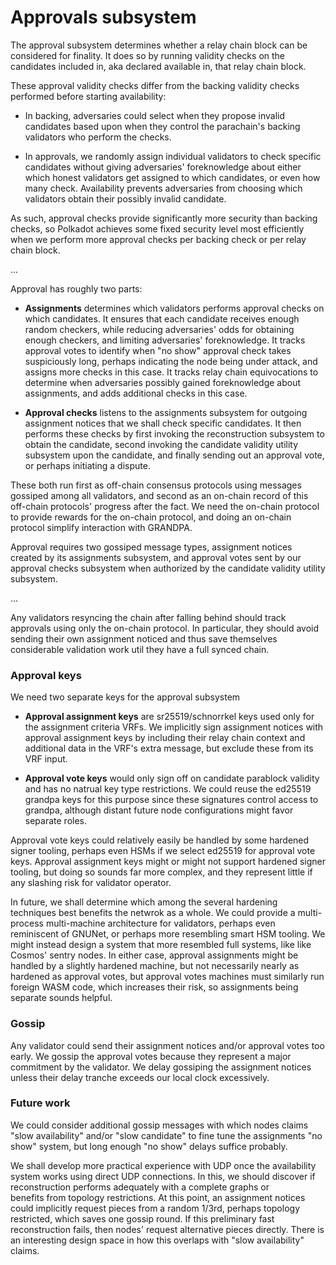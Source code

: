 # Approvals subsystem

The approval subsystem determines whether a relay chain block can be considered for finality.  It does so by running validity checks on the candidates included in, aka declared available in, that relay chain block.  

These approval validity checks differ from the backing validity checks performed before starting availability:

- In backing, adversaries could select when they propose invalid candidates based upon when they control the parachain's backing validators who perform the checks.

- In approvals, we randomly assign individual validators to check specific candidates without giving adversaries' foreknowledge about either which honest validators get assigned to which candidates, or even how many check.  Availability prevents adversaries from choosing which validators obtain their possibly invalid candidate.

As such, approval checks provide significantly more security than backing checks, so Polkadot achieves some fixed security level most efficiently when we perform more approval checks per backing check or per relay chain block.  

...

Approval has roughly two parts:

- **Assignments** determines which validators performs approval checks on which candidates.  It ensures that each candidate receives enough random checkers, while reducing adversaries' odds for obtaining enough checkers, and limiting adversaries' foreknowledge.  It tracks approval votes to identify when "no show" approval check takes suspiciously long, perhaps indicating the node being under attack, and assigns more checks in this case.  It tracks relay chain equivocations to determine when adversaries possibly gained foreknowledge about assignments, and adds additional checks in this case.

- **Approval checks** listens to the assignments subsystem for outgoing assignment notices that we shall check specific candidates.  It then performs these checks by first invoking the reconstruction subsystem to obtain the candidate, second invoking the candidate validity utility subsystem upon the candidate, and finally sending out an approval vote, or perhaps initiating a dispute.

These both run first as off-chain consensus protocols using messages gossiped among all validators, and second as an on-chain record of this off-chain protocols' progress after the fact.  We need the on-chain protocol to provide rewards for the on-chain protocol, and doing an on-chain protocol simplify interaction with GRANDPA.  

Approval requires two gossiped message types, assignment notices created by its assignments subsystem, and approval votes sent by our approval checks subsystem when authorized by the candidate validity utility subsystem.  

...

Any validators resyncing the chain after falling behind should track approvals using only the on-chain protocol.  In particular, they should avoid sending their own assignment noticed and thus save themselves considerable validation work util they have a full synced chain.

### Approval keys

We need two separate keys for the approval subsystem

- **Approval assignment keys** are sr25519/schnorrkel keys used only for the assignment criteria VRFs.  We implicitly sign assignment notices with approval assignment keys by including their relay chain context and additional data in the VRF's extra message, but exclude these from its VRF input.  

- **Approval vote keys** would only sign off on candidate parablock validity and has no natrual key type restrictions.  We could reuse the ed25519 grandpa keys for this purpose since these signatures control access to grandpa, although distant future node configurations might favor separate roles.  

Approval vote keys could relatively easily be handled by some hardened signer tooling, perhaps even HSMs if we select ed25519 for approval vote keys.  Approval assignment keys might or might not support hardened signer tooling, but doing so sounds far more complex, and they represent little if any slashing risk for validator operator.  

In future, we shall determine which among the several hardening techniques best benefits the netwrok as a whole.  We could provide a multi-process multi-machine architecture for validators, perhaps even reminiscent of GNUNet, or perhaps more resembling smart HSM tooling.  We might instead design a system that more resembled full systems, like like Cosmos' sentry nodes.  In either case, approval assignments might be handled by a slightly hardened machine, but not necessarily nearly as hardened as approval votes, but approval votes machines must similarly run foreign WASM code, which increases their risk, so assignments being separate sounds helpful.  

### Gossip

Any validator could send their assignment notices and/or approval votes too early.  We gossip the approval votes because they represent a major commitment by the validator.  We delay gossiping the assignment notices unless their delay tranche exceeds our local clock excessively.

### Future work

We could consider additional gossip messages with which nodes claims "slow availability" and/or "slow candidate" to fine tune the assignments "no show" system, but long enough "no show" delays suffice probably.

We shall develop more practical experience with UDP once the availability system works using direct UDP connections.  In this, we should discover if reconstruction performs adequately with a complete graphs or  
benefits from topology restrictions.  At this point, an assignment notices could implicitly request pieces from a random 1/3rd, perhaps topology restricted, which saves one gossip round.  If this preliminary fast reconstruction fails, then nodes' request alternative pieces directly.  There is an interesting design space in how this overlaps with "slow availability" claims.
